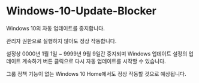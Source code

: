 # Windows-10-Update-Blocker

Windows 10의 자동 업데이트를 중지합니다.

관리자 권한으로 실행하지 않아도 정상 작동합니다.

설정상 0000년 1월 1일 ~ 9999년 9월 9일간 중지되며 Windows 업데이트 설정의 업데이트 계속하기 버튼 클릭으로 다시 자동 업데이트를 시작할 수 있습니다.

그룹 정책 기능이 없는 Windows 10 Home에서도 정상 작동할 것으로 예상됩니다.
